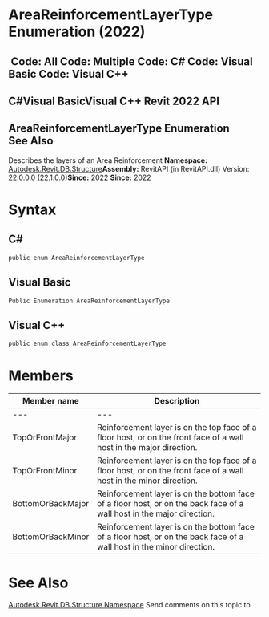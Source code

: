# AreaReinforcementLayerType Enumeration (2022)

﻿
 Code: All Code: Multiple Code: C# Code: Visual Basic Code: Visual C++   
---  
C#Visual BasicVisual C++
Revit 2022 API  
---  
AreaReinforcementLayerType Enumeration  
See Also  
---  
Describes the layers of an Area Reinforcement 
**Namespace:** [Autodesk.Revit.DB.Structure](d586b341-f687-9d90-e96d-255806b7d4fc.md "Autodesk.Revit.DB.Structure Namespace")**Assembly:** RevitAPI (in RevitAPI.dll) Version: 22.0.0.0 (22.1.0.0)**Since:** 2022 **Since:** 2022 
# Syntax
C#  
---  
```text
public enum AreaReinforcementLayerType
```
  
Visual Basic  
---  
```text
Public Enumeration AreaReinforcementLayerType
```
  
Visual C++  
---  
```text
public enum class AreaReinforcementLayerType
```
  
# Members
| Member name | Description |
| --- | --- |
| --- | --- |
| TopOrFrontMajor | Reinforcement layer is on the top face of a floor host, or on the front face of a wall host in the major direction. |
| TopOrFrontMinor | Reinforcement layer is on the top face of a floor host, or on the front face of a wall host in the minor direction. |
| BottomOrBackMajor | Reinforcement layer is on the bottom face of a floor host, or on the back face of a wall host in the major direction. |
| BottomOrBackMinor | Reinforcement layer is on the bottom face of a floor host, or on the back face of a wall host in the minor direction. |

# See Also
[Autodesk.Revit.DB.Structure Namespace](d586b341-f687-9d90-e96d-255806b7d4fc.md "Autodesk.Revit.DB.Structure Namespace")
Send comments on this topic to 